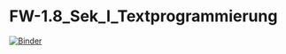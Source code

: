 # FW-1.8_Sek_I_Textprogrammierung

[![Binder](https://mybinder.org/badge_logo.svg)](https://mybinder.org/v2/gh/MajorGumbo/FW-1.8_Sek_I_Textprogrammierung/HEAD)
